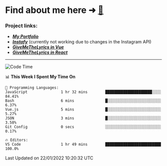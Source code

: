 # Find about me here ➜ [🧑](https://pauabella.dev)

### Project links:
- ***[My Portfolio](https://pauabella.dev)***
- ***[Instafy](https://instafy.me)*** (currently not working due to changes in the Instagram API)
- ***[GiveMeTheLyrics in Vue](https://lyrics.pauabella.dev)***
- ***[GiveMeTheLyrics in React](https://pauabella.dev/GiveMeTheLyrics)***

---
<!--START_SECTION:waka-->
![Code Time](http://img.shields.io/badge/Code%20Time-745%20hrs%2016%20mins-blue)

📊 **This Week I Spent My Time On** 

```text
💬 Programming Languages: 
JavaScript               1 hr 32 mins        █████████████████████░░░░   84.41% 
Bash                     6 mins              █░░░░░░░░░░░░░░░░░░░░░░░░   6.37% 
Vue.js                   5 mins              █░░░░░░░░░░░░░░░░░░░░░░░░   5.27% 
JSON                     3 mins              █░░░░░░░░░░░░░░░░░░░░░░░░   3.58% 
Git Config               0 secs              ░░░░░░░░░░░░░░░░░░░░░░░░░   0.17%

🔥 Editors: 
VS Code                  1 hr 49 mins        █████████████████████████   100.0%

```


 Last Updated on 22/01/2022 10:20:32 UTC
<!--END_SECTION:waka-->
